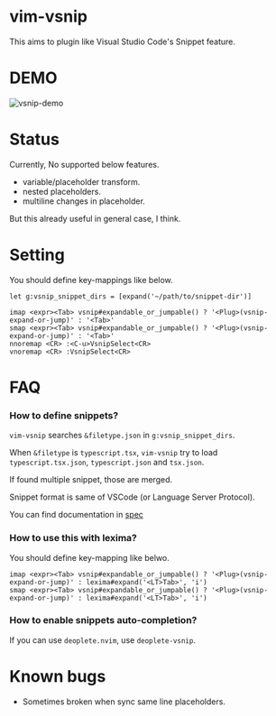 # vim-vsnip

This aims to plugin like Visual Studio Code's Snippet feature.


# DEMO

![vsnip-demo](https://user-images.githubusercontent.com/629908/64090812-23b7b880-cd88-11e9-96b9-9e15b8606653.gif)


# Status

Currently, No supported below features.

- variable/placeholder transform.
- nested placeholders.
- multiline changes in placeholder.

But this already useful in general case, I think.


# Setting

You should define key-mappings like below.

```
let g:vsnip_snippet_dirs = [expand('~/path/to/snippet-dir')]

imap <expr><Tab> vsnip#expandable_or_jumpable() ? '<Plug>(vsnip-expand-or-jump)' : '<Tab>'
smap <expr><Tab> vsnip#expandable_or_jumpable() ? '<Plug>(vsnip-expand-or-jump)' : '<Tab>'
nnoremap <CR> :<C-u>VsnipSelect<CR>
vnoremap <CR> :VsnipSelect<CR>
```


# FAQ

### How to define snippets?

`vim-vsnip` searches `&filetype.json` in `g:vsnip_snippet_dirs`.

When `&filetype` is `typescript.tsx`, `vim-vsnip` try to load `typescript.tsx.json`, `typescript.json` and `tsx.json`.

If found multiple snippet, those are merged.


Snippet format is same of VSCode (or Language Server Protocol).

You can find documentation in [spec](https://code.visualstudio.com/docs/editor/userdefinedsnippets.)


### How to use this with lexima?

You should define key-mapping like belwo.

```
imap <expr><Tab> vsnip#expandable_or_jumpable() ? '<Plug>(vsnip-expand-or-jump)' : lexima#expand('<LT>Tab>', 'i')
smap <expr><Tab> vsnip#expandable_or_jumpable() ? '<Plug>(vsnip-expand-or-jump)' : lexima#expand('<LT>Tab>', 'i')
```


### How to enable snippets auto-completion?

If you can use `deoplete.nvim`, use `deoplete-vsnip`.

# Known bugs

- Sometimes broken when sync same line placeholders.
